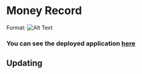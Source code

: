 # Money Record

Format: ![Alt Text](https://miro.medium.com/max/2560/1*k0SazfSJ-tPSBbt2WDYIyw.png)

### You can see the deployed application [here](https://desolate-plains-00303.herokuapp.com/)

## Updating
